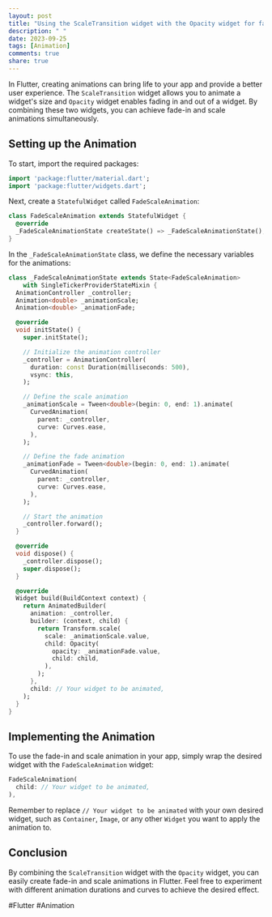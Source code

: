 ```yaml
---
layout: post
title: "Using the ScaleTransition widget with the Opacity widget for fade-in and scale animations"
description: " "
date: 2023-09-25
tags: [Animation]
comments: true
share: true
---
```


In Flutter, creating animations can bring life to your app and provide a better user experience. The `ScaleTransition` widget allows you to animate a widget's size and `Opacity` widget enables fading in and out of a widget. By combining these two widgets, you can achieve fade-in and scale animations simultaneously.

## Setting up the Animation

To start, import the required packages:

```dart
import 'package:flutter/material.dart';
import 'package:flutter/widgets.dart';
```

Next, create a `StatefulWidget` called `FadeScaleAnimation`:

```dart
class FadeScaleAnimation extends StatefulWidget {
  @override
  _FadeScaleAnimationState createState() => _FadeScaleAnimationState();
}
```

In the `_FadeScaleAnimationState` class, we define the necessary variables for the animations:

```dart
class _FadeScaleAnimationState extends State<FadeScaleAnimation>
    with SingleTickerProviderStateMixin {
  AnimationController _controller;
  Animation<double> _animationScale;
  Animation<double> _animationFade;

  @override
  void initState() {
    super.initState();

    // Initialize the animation controller
    _controller = AnimationController(
      duration: const Duration(milliseconds: 500),
      vsync: this,
    );

    // Define the scale animation
    _animationScale = Tween<double>(begin: 0, end: 1).animate(
      CurvedAnimation(
        parent: _controller,
        curve: Curves.ease,
      ),
    );

    // Define the fade animation
    _animationFade = Tween<double>(begin: 0, end: 1).animate(
      CurvedAnimation(
        parent: _controller,
        curve: Curves.ease,
      ),
    );

    // Start the animation
    _controller.forward();
  }

  @override
  void dispose() {
    _controller.dispose();
    super.dispose();
  }

  @override
  Widget build(BuildContext context) {
    return AnimatedBuilder(
      animation: _controller,
      builder: (context, child) {
        return Transform.scale(
          scale: _animationScale.value,
          child: Opacity(
            opacity: _animationFade.value,
            child: child,
          ),
        );
      },
      child: // Your widget to be animated,
    );
  }
}
```

## Implementing the Animation

To use the fade-in and scale animation in your app, simply wrap the desired widget with the `FadeScaleAnimation` widget:

```dart
FadeScaleAnimation(
  child: // Your widget to be animated,
),
```

Remember to replace `// Your widget to be animated` with your own desired widget, such as `Container`, `Image`, or any other `Widget` you want to apply the animation to.

## Conclusion

By combining the `ScaleTransition` widget with the `Opacity` widget, you can easily create fade-in and scale animations in Flutter. Feel free to experiment with different animation durations and curves to achieve the desired effect.

#Flutter #Animation